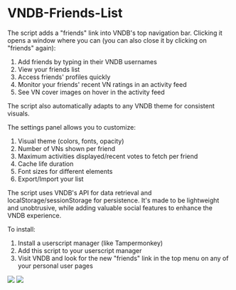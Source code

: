 # VNDB-Friends-List
The script adds a "friends" link into VNDB's top navigation bar. Clicking it opens a window where you can (you can also close it by clicking on "friends" again):

1. Add friends by typing in their VNDB usernames
2. View your friends list
3. Access friends' profiles quickly
4. Monitor your friends' recent VN ratings in an activity feed
5. See VN cover images on hover in the activity feed

The script also automatically adapts to any VNDB theme for consistent visuals. 

The settings panel allows you to customize:

1. Visual theme (colors, fonts, opacity)
2. Number of VNs shown per friend
3. Maximum activities displayed/recent votes to fetch per friend
4. Cache life duration
5. Font sizes for different elements
6. Export/Import your list

The script uses VNDB's API for data retrieval and localStorage/sessionStorage for persistence. It's made to be lightweight and unobtrusive, while adding valuable social features to enhance the VNDB experience.

To install:

1. Install a userscript manager (like Tampermonkey)
2. Add this script to your userscript manager
3. Visit VNDB and look for the new "friends" link in the top menu on any of your personal user pages


<div class="user-screenshots">
      <a href="/rails/active_storage/blobs/redirect/eyJfcmFpbHMiOnsiZGF0YSI6MTU5NjM2LCJwdXIiOiJibG9iX2lkIn19--e57a2c0ddd3947d10754a47191139aff55cb708e/_chrome_OPidqutL9T.jpg?locale=en"><img src="https://greasyfork.org/rails/active_storage/representations/redirect/eyJfcmFpbHMiOnsiZGF0YSI6MTU5NjM2LCJwdXIiOiJibG9iX2lkIn19--e57a2c0ddd3947d10754a47191139aff55cb708e/eyJfcmFpbHMiOnsiZGF0YSI6eyJmb3JtYXQiOiJqcGciLCJyZXNpemVfdG9fbGltaXQiOlsyMDAsMjAwXX0sInB1ciI6InZhcmlhdGlvbiJ9fQ==--bea51d3d0b28d8ebf7b93bb0c10c2ccfd746f26a/_chrome_OPidqutL9T.jpg?locale=en"></a>
      <a href="/rails/active_storage/blobs/redirect/eyJfcmFpbHMiOnsiZGF0YSI6MTU5NjM3LCJwdXIiOiJibG9iX2lkIn19--40752b8afdf3b009a10f5d452acbecf96a7b617a/_chrome_sXMIVUT01M.jpg?locale=en"><img src="https://greasyfork.org/rails/active_storage/representations/redirect/eyJfcmFpbHMiOnsiZGF0YSI6MTU5NjM3LCJwdXIiOiJibG9iX2lkIn19--40752b8afdf3b009a10f5d452acbecf96a7b617a/eyJfcmFpbHMiOnsiZGF0YSI6eyJmb3JtYXQiOiJqcGciLCJyZXNpemVfdG9fbGltaXQiOlsyMDAsMjAwXX0sInB1ciI6InZhcmlhdGlvbiJ9fQ==--bea51d3d0b28d8ebf7b93bb0c10c2ccfd746f26a/_chrome_sXMIVUT01M.jpg?locale=en"></a>
  </div>
